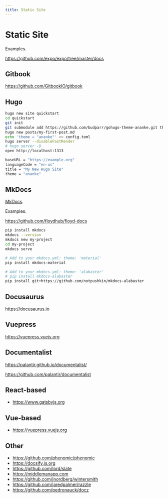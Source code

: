 ```yaml
---
title: Static Site
---
```


# Static Site

Examples.

https://github.com/expo/expo/tree/master/docs

## Gitbook

https://github.com/GitbookIO/gitbook

## Hugo

```bash
hugo new site quickstart
cd quickstart
git init
git submodule add https://github.com/budparr/gohugo-theme-ananke.git themes/ananke
hugo new posts/my-first-post.md 
echo 'theme = "ananke"' >> config.toml
hugo server --disableFastRender
# hugo server -D
open http://localhost:1313
```

```bash
baseURL = "https://example.org"
languageCode = "en-us"
title = "My New Hugo Site"
theme = "ananke"
```

## MkDocs

[MkDocs](https://www.mkdocs.org).

Examples.

https://github.com/floydhub/floyd-docs

```bash
pip install mkdocs
mkdocs --version
mkdocs new my-project
cd my-project
mkdocs serve
```

```bash
# Add to your mkdocs.yml: theme: 'material'
pip install mkdocs-material
```

```bash
# Add to your mkdocs.yml: theme: 'alabaster'
# pip install mkdocs-alabaster
pip install git+https://github.com/notpushkin/mkdocs-alabaster
```

## Docusaurus

https://docusaurus.io

## Vuepress

https://vuepress.vuejs.org

## Documentalist

https://palantir.github.io/documentalist/

https://github.com/palantir/documentalist

## React-based

+ https://www.gatsbyjs.org

## Vue-based

+ https://vuepress.vuejs.org

## Other

+ https://github.com/phenomic/phenomic
+ https://docsify.js.org
+ https://github.com/lord/slate
+ https://middlemanapp.com
+ https://github.com/jnordberg/wintersmith
+ https://github.com/jaredpalmer/razzle
+ https://github.com/pedronauck/docz
